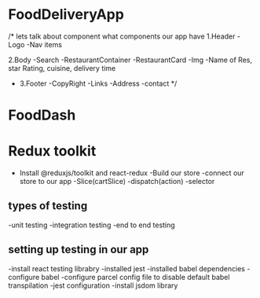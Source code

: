 # FoodDeliveryApp

/\*
lets talk about component what components our app have
1.Header
-Logo
-Nav items

2.Body
-Search
-RestaurantContainer
-RestaurantCard
-Img
-Name of Res, star Rating, cuisine, delivery time

- 3.Footer
  -CopyRight
  -Links
  -Address
  -contact
  \*/

# FoodDash

# Redux toolkit

- Install @reduxjs/toolkit and react-redux
  -Build our store
  -connect our store to our app
  -Slice(cartSlice)
  -dispatch(action)
  -selector

## types of testing

-unit testing
-integration testing
-end to end testing

## setting up testing in our app

-install react testing librabry
-installed jest
-installed babel dependencies
-configure babel
-configure parcel config file to disable default babel transpilation
-jest configuration
-install jsdom library

